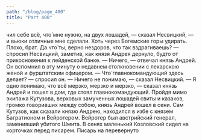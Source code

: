 ```yaml
---
path: "/blog/page_400"
title: "Part 400"
---
```


чил себе всё, что́ мне нужно, на двух лошадей, — сказал Несвицкий, — и вьюки отличные мне сделали. Хоть через Богемские горы удирать. Плохо, брат. Да что́ ты, верно нездоров, что так вздрагиваешь? — спросил Hесвицкий, заметив, как князя Андрея дернуло, будто от прикосновения к лейденской банке.
— Ничего, — отвечал князь Андрей.
Он вспомнил в эту минуту о недавнем столкновении с лекарскою женой и фурштатским офицером.
— Что́ главнокомандующий здесь делает? — спросил он.
— Ничего не понимаю, — сказал Несвицкий.
— Я одно понимаю, что всё мерзко, мерзко и мерзко, — сказал князь Андрей и пошел в дом, где стоял главнокомандующий.
Пройдя мимо экипажа Кутузова, верховых замученных лошадей свиты и казаков, громко говоривших между собою, князь Андрей вошел в сени. Сам Кутузов, как сказали князю Андрею, находился в избе с князем Багратионом и Вейротером. Вейротер был австрийский генерал, заменивший убитого Шмита. В сенях маленький Козловский сидел на корточках перед писарем. Писарь на перевернуто

